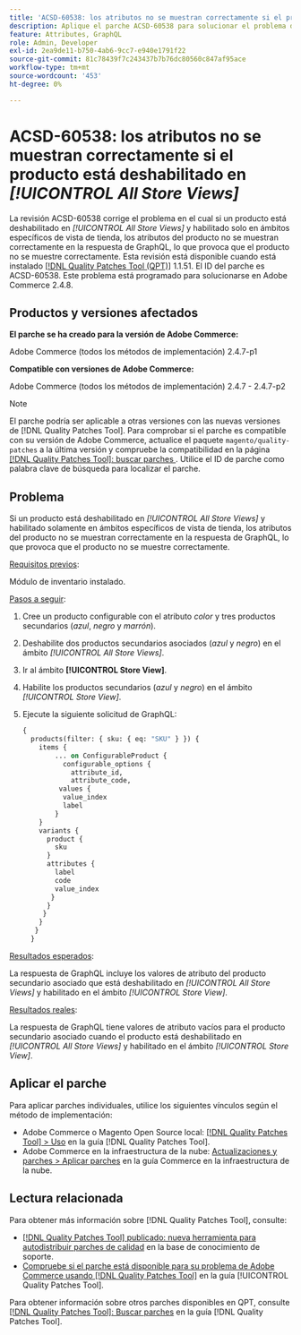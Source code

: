 ```yaml
---
title: 'ACSD-60538: los atributos no se muestran correctamente si el producto está deshabilitado en [!UICONTROL All Store Views]'
description: Aplique el parche ACSD-60538 para solucionar el problema de Adobe Commerce donde, si un producto está deshabilitado en *Todas las vistas de tienda* y solo está habilitado en ámbitos específicos de vista de tienda, los atributos del producto no se muestran correctamente en la respuesta de GraphQL, lo que provoca que el producto no se muestre correctamente.
feature: Attributes, GraphQL
role: Admin, Developer
exl-id: 2ea9de11-b750-4ab6-9cc7-e940e1791f22
source-git-commit: 81c78439f7c243437b7b76dc80560c847af95ace
workflow-type: tm+mt
source-wordcount: '453'
ht-degree: 0%

---
```


# ACSD-60538: los atributos no se muestran correctamente si el producto está deshabilitado en *[!UICONTROL All Store Views]*

La revisión ACSD-60538 corrige el problema en el cual si un producto está deshabilitado en *[!UICONTROL All Store Views]* y habilitado solo en ámbitos específicos de vista de tienda, los atributos del producto no se muestran correctamente en la respuesta de GraphQL, lo que provoca que el producto no se muestre correctamente. Esta revisión está disponible cuando está instalado [[!DNL Quality Patches Tool (QPT)]](https://experienceleague.adobe.com/es/docs/commerce-knowledge-base/kb/announcements/commerce-announcements/magento-quality-patches-released-new-tool-to-self-serve-quality-patches) 1.1.51. El ID del parche es ACSD-60538. Este problema está programado para solucionarse en Adobe Commerce 2.4.8.

## Productos y versiones afectados

**El parche se ha creado para la versión de Adobe Commerce:**

Adobe Commerce (todos los métodos de implementación) 2.4.7-p1

**Compatible con versiones de Adobe Commerce:**

Adobe Commerce (todos los métodos de implementación) 2.4.7 - 2.4.7-p2

>[!NOTE]
>
>El parche podría ser aplicable a otras versiones con las nuevas versiones de [!DNL Quality Patches Tool]. Para comprobar si el parche es compatible con su versión de Adobe Commerce, actualice el paquete `magento/quality-patches` a la última versión y compruebe la compatibilidad en la página [[!DNL Quality Patches Tool]: buscar parches ](https://experienceleague.adobe.com/tools/commerce-quality-patches/index.html?lang=es). Utilice el ID de parche como palabra clave de búsqueda para localizar el parche.

## Problema

Si un producto está deshabilitado en *[!UICONTROL All Store Views]* y habilitado solamente en ámbitos específicos de vista de tienda, los atributos del producto no se muestran correctamente en la respuesta de GraphQL, lo que provoca que el producto no se muestre correctamente.

<u>Requisitos previos</u>:

Módulo de inventario instalado.

<u>Pasos a seguir</u>:

1. Cree un producto configurable con el atributo *color* y tres productos secundarios (*azul*, *negro* y *marrón*).
1. Deshabilite dos productos secundarios asociados (*azul* y *negro*) en el ámbito *[!UICONTROL All Store Views]*.
1. Ir al ámbito **[!UICONTROL Store View]**.
1. Habilite los productos secundarios (*azul* y *negro*) en el ámbito *[!UICONTROL Store View]*.
1. Ejecute la siguiente solicitud de GraphQL:

   ```GraphQL
   {
     products(filter: { sku: { eq: "SKU" } }) {
       items {
           ... on ConfigurableProduct {
             configurable_options {
               attribute_id,
               attribute_code,
            values {
             value_index
             label
           }
       }
       variants {
         product {
           sku
         }
         attributes {
           label
           code
           value_index
          }
         }
        }
       }
      }
     }  
   ```

<u>Resultados esperados</u>:

La respuesta de GraphQL incluye los valores de atributo del producto secundario asociado que está deshabilitado en *[!UICONTROL All Store Views]* y habilitado en el ámbito *[!UICONTROL Store View]*.

<u>Resultados reales</u>:

La respuesta de GraphQL tiene valores de atributo vacíos para el producto secundario asociado cuando el producto está deshabilitado en *[!UICONTROL All Store Views]* y habilitado en el ámbito *[!UICONTROL Store View]*.

## Aplicar el parche

Para aplicar parches individuales, utilice los siguientes vínculos según el método de implementación:

* Adobe Commerce o Magento Open Source local: [[!DNL Quality Patches Tool] > Uso](/help/tools/quality-patches-tool/usage.md) en la guía [!DNL Quality Patches Tool].
* Adobe Commerce en la infraestructura de la nube: [Actualizaciones y parches > Aplicar parches](https://experienceleague.adobe.com/docs/commerce-cloud-service/user-guide/develop/upgrade/apply-patches.html?lang=es) en la guía Commerce en la infraestructura de la nube.

## Lectura relacionada

Para obtener más información sobre [!DNL Quality Patches Tool], consulte:

* [[!DNL Quality Patches Tool] publicado: nueva herramienta para autodistribuir parches de calidad](https://experienceleague.adobe.com/es/docs/commerce-knowledge-base/kb/announcements/commerce-announcements/magento-quality-patches-released-new-tool-to-self-serve-quality-patches) en la base de conocimiento de soporte.
* [Compruebe si el parche está disponible para su problema de Adobe Commerce usando [!DNL Quality Patches Tool]](/help/tools/quality-patches-tool/patches-available-in-qpt/check-patch-for-magento-issue-with-magento-quality-patches.md) en la guía [!UICONTROL Quality Patches Tool].


Para obtener información sobre otros parches disponibles en QPT, consulte [[!DNL Quality Patches Tool]: Buscar parches](https://experienceleague.adobe.com/tools/commerce-quality-patches/index.html?lang=es) en la guía [!DNL Quality Patches Tool].

